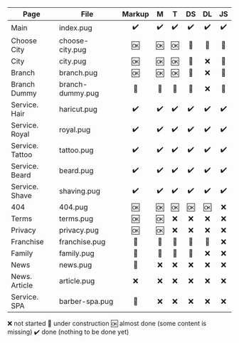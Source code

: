

| Page            | File             | Markup |  M  |  T  |  DS  |  DL  |  JS  |
|-----------------|------------------|:------:|:---:|:---:|:----:|:----:|:----:|
| Main            | index.pug        |   ✔️  |  ✔️ | ✔️ |  ✔️  |  ✔️ |  ✔️  |
| Choose City     | choose-city.pug  |   🆗  |  🆗 | 🆗 |  🚧  |  🚧 |  🚧  |
| City            | city.pug         |   🆗  |  🆗 | 🆗 |  🚧  |  ❌ |  🚧  |
| Branch          | branch.pug       |   🆗  |  🆗 | 🆗 |  🚧  |  ❌ |  🚧  |
| Branch Dummy    | branch-dummy.pug |   🚧  |  🚧 | 🚧 |  🚧  |  ❌ |  🚧  |
| Service. Hair   | haricut.pug      |   ✔️  |  ✔️ | ✔️ |  ✔️  |  ✔️ |  ✔️  |
| Service. Royal  | royal.pug        |   ✔️  |  ✔️ | ✔️ |  ✔️  |  ✔️ |  ✔️  |
| Service. Tattoo | tattoo.pug       |   ✔️  |  ✔️ | ✔️ |  ✔️  |  ✔️ |  ✔️  |
| Service. Beard  | beard.pug        |   ✔️  |  ✔️ | ✔️ |  ✔️  |  ✔️ |  ✔️  |
| Service. Shave  | shaving.pug      |   ✔️  |  ✔️ | ✔️ |  ✔️  |  ✔️ |  ✔️  |
| 404             | 404.pug          |   🆗  |  🆗 | 🆗 |  🆗  |  🆗 |  ❌  |
| Terms           | terms.pug        |   🆗  |  🆗 | ❌ |  ❌  |  ❌ |  ❌  |
| Privacy         | privacy.pug      |   🆗  |  🆗 | ❌ |  ❌  |  ❌ |  ❌  |
| Franchise       | franchise.pug    |   🚧  |  🚧 | 🚧 |  🚧  |  🚧 |  ❌  |
| Family          | family.pug       |   🚧  |  🚧 | 🚧 |  🚧  |  ❌ |  ❌  |
| News            | news.pug         |   🚧  |  ❌ | ❌ |  ❌  |  ❌ |  ❌  |
| News. Article   | article.pug      |   ❌  |  ❌ | ❌ |  ❌  |  ❌ |  ❌  |
| Service. SPA    | barber-spa.pug   |   🚧  |  ❌ | ❌ |  ❌  |  ❌ |  ❌  |

❌ not started
🚧 under construction
🆗 almost done (some content is missing)
✔️ done (nothing to be done yet)
